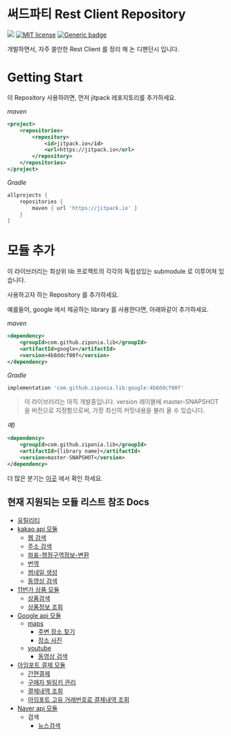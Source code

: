 # 써드파티 Rest Client Repository

[![](https://jitci.com/gh/ziponia/lib/svg)](https://jitci.com/gh/ziponia/lib)
[![MIT license](https://img.shields.io/badge/License-MIT-blue.svg)](https://lbesson.mit-license.org/)
[![Generic badge](https://img.shields.io/badge/version-0.1.6-green.svg)](https://shields.io/)

개발하면서, 자주 쓸만한 Rest Client 를 정리 해 논 디펜던시 입니다.

# Getting Start

이 Repository 사용하려면, 먼저 jitpack 레포지토리를 추가하세요.

_maven_

```xml
<project>
    <repositories>
        <repository>
            <id>jitpack.io</id>
            <url>https://jitpack.io</url>
        </repository>
    </repositories>
</project>
```

_Gradle_

```groovy
allprojects {
    repositories {       
        maven { url 'https://jitpack.io' }
    }
}
```

# 모듈 추가

이 라이브러리는 최상위 lib 프로젝트의 각각의 독립성있는 submodule 로 이루어져 있습니다.

사용하고자 하는 Repository 를 추가하세요.

예를들어, google 에서 제공하는 library 를 사용한다면, 아래와같이 추가하세요.

_maven_

```xml
<dependency>
    <groupId>com.github.ziponia.lib</groupId>
    <artifactId>google</artifactId>
    <version>4b8ddcf00f</version>
</dependency>
```

_Gradle_

```groovy
implementation 'com.github.ziponia.lib:google:4b8ddcf00f'
```

> 이 라이브러리는 아직 개발중입니다. version 레이블에 master-SNAPSHOT 을 버전으로 지정함으로써, 가장 최신의 커밋내용을 불러 올 수 있습니다.

_예)_
```xml
<dependency>
    <groupId>com.github.ziponia.lib</groupId>
    <artifactId>{library name}</artifactId>
    <version>master-SNAPSHOT</version>
</dependency>
```

더 많은 분기는 [이곳](https://jitpack.io/#ziponia/lib) 에서 확인 하세요.

## 현재 지원되는 모듈 리스트 참조 Docs

- [유틸리티](https://github.com/ziponia/lib/blob/master/util/README.md)
- [kakao api 모듈](https://github.com/ziponia/lib/blob/master/kakao/README.md)
    - [웹 검색](https://developers.kakao.com/docs/restapi/search#웹문서-검색)
    - [주소 검색](https://developers.kakao.com/docs/restapi/local#주소-검색)
    - [좌표-행정구역정보-변환](https://developers.kakao.com/docs/restapi/local#좌표-행정구역정보-변환)
    - [번역](https://developers.kakao.com/docs/restapi/translation#문장번역)   
    - [썸네일 생성](https://developers.kakao.com/docs/restapi/vision#썸네일-생성)
    - [동영상 검색](https://developers.kakao.com/docs/restapi/search#동영상-검색)
- [11번가 상품 모듈](https://github.com/ziponia/lib/blob/master/11st/README.md)
    - [상품검색](http://openapi.11st.co.kr/openapi/OpenApiGuide.tmall?expCnt=1)
    - [상품정보 조회](http://openapi.11st.co.kr/openapi/OpenApiGuide.tmall?commonGuideNo=3)
- [Google api 모듈](https://github.com/ziponia/lib/tree/master/google/README.md)
    - [maps](https://developers.google.com/places/web-service/intro)
        - [주변 장소 찾기](https://developers.google.com/places/web-service/search#PlaceSearchRequests)
        - [장소 사진](https://developers.google.com/places/web-service/photos)
    - [youtube](https://developers.google.com/youtube/v3/docs/?hl=ko)
        - [동영상 검색](https://developers.google.com/youtube/v3/docs/search/list?hl=ko)
- [아임포트 결제 모듈](https://github.com/ziponia/lib/tree/master/iamport/README.md)
    - [간편결제](https://api.iamport.kr/#!/subscribe/onetime)
    - [구매자 빌링키 관리](https://api.iamport.kr/#!/subscribe.customer)
    - [결제내역 조회](https://api.iamport.kr/#!/payments/getPaymentListByImpUid)
    - [아임포트 고유 거래번호로 결제내역 조회](https://api.iamport.kr/#!/payments/getPaymentByImpUid)
- [Naver api 모듈](https://github.com/ziponia/lib/blob/master/naver/README.md)
    - 검색
        - [뉴스검색](https://developers.naver.com/docs/search/news/)
